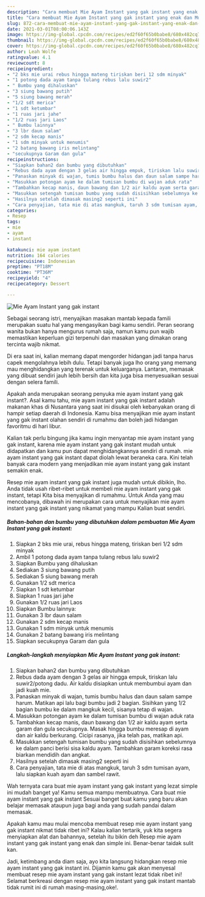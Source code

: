 ```yaml
---
description: "Cara membuat Mie Ayam Instant yang gak instant yang enak dan Mudah Dibuat"
title: "Cara membuat Mie Ayam Instant yang gak instant yang enak dan Mudah Dibuat"
slug: 872-cara-membuat-mie-ayam-instant-yang-gak-instant-yang-enak-dan-mudah-dibuat
date: 2021-03-01T08:00:06.143Z
image: https://img-global.cpcdn.com/recipes/ed2f60f65b0babe8/680x482cq70/mie-ayam-instant-yang-gak-instant-foto-resep-utama.jpg
thumbnail: https://img-global.cpcdn.com/recipes/ed2f60f65b0babe8/680x482cq70/mie-ayam-instant-yang-gak-instant-foto-resep-utama.jpg
cover: https://img-global.cpcdn.com/recipes/ed2f60f65b0babe8/680x482cq70/mie-ayam-instant-yang-gak-instant-foto-resep-utama.jpg
author: Leah Wolfe
ratingvalue: 4.1
reviewcount: 8
recipeingredient:
- "2 bks mie urai rebus hingga mateng tiriskan beri 12 sdm minyak"
- "1 potong dada ayam tanpa tulang rebus lalu suwir2"
- " Bumbu yang dihaluskan"
- "3 siung bawang putih"
- "5 siung bawang merah"
- "1/2 sdt merica"
- "1 sdt ketumbar"
- "1 ruas jari jahe"
- "1/2 ruas jari Laos"
- " Bumbu lainnya"
- "3 lbr daun salam"
- "2 sdm kecap manis"
- "1 sdm minyak untuk menumis"
- "2 batang bawang iris melintang"
- "secukupnya Garam dan gula"
recipeinstructions:
- "Siapkan bahan2 dan bumbu yang dibutuhkan"
- "Rebus dada ayam dengan 3 gelas air hingga empuk, tiriskan lalu suwir2/potong dadu. Air kaldu disiapkan untuk membumbui ayam dan jadi kuah mie."
- "Panaskan minyak di wajan, tumis bumbu halus dan daun salam sampe harum. Matikan api lalu bagi bumbu jadi 2 bagian. Sisihkan yang 1/2 bagian bumbu ke dalam mangkuk kecil, sisanya tetap di wajan."
- "Masukkan potongan ayam ke dalam tumisan bumbu di wajan aduk rata"
- "Tambahkan kecap manis, daun bawang dan 1/2 air kaldu ayam serta garam dan gula secukupnya. Masak hingga bumbu meresap di ayam dan air kaldu berkurang. Cicipi rasanya, jika telah pas, matikan api."
- "Masukkan setengah tumisan bumbu yang sudah disisihkan sebelumnya ke dalam panci berisi sisa kaldu ayam. Tambahkan garam koreksi rasa biarkan mendidih dan angkat."
- "Hasilnya setelah dimasak masing2 seperti ini"
- "Cara penyajian, tata mie di atas mangkuk, taruh 3 sdm tumisan ayam, lalu siapkan kuah ayam dan sambel rawit."
categories:
- Resep
tags:
- mie
- ayam
- instant

katakunci: mie ayam instant 
nutrition: 164 calories
recipecuisine: Indonesian
preptime: "PT18M"
cooktime: "PT36M"
recipeyield: "4"
recipecategory: Dessert

---
```



![Mie Ayam Instant yang gak instant](https://img-global.cpcdn.com/recipes/ed2f60f65b0babe8/680x482cq70/mie-ayam-instant-yang-gak-instant-foto-resep-utama.jpg)

Sebagai seorang istri, menyajikan masakan mantab kepada famili merupakan suatu hal yang mengasyikan bagi kamu sendiri. Peran seorang  wanita bukan hanya mengurus rumah saja, namun kamu pun wajib memastikan keperluan gizi terpenuhi dan masakan yang dimakan orang tercinta wajib nikmat.

Di era  saat ini, kalian memang dapat mengorder hidangan jadi tanpa harus capek mengolahnya lebih dulu. Tetapi banyak juga lho orang yang memang mau menghidangkan yang terenak untuk keluarganya. Lantaran, memasak yang dibuat sendiri jauh lebih bersih dan kita juga bisa menyesuaikan sesuai dengan selera famili. 



Apakah anda merupakan seorang penyuka mie ayam instant yang gak instant?. Asal kamu tahu, mie ayam instant yang gak instant adalah makanan khas di Nusantara yang saat ini disukai oleh kebanyakan orang di hampir setiap daerah di Indonesia. Kamu bisa menyajikan mie ayam instant yang gak instant olahan sendiri di rumahmu dan boleh jadi hidangan favoritmu di hari libur.

Kalian tak perlu bingung jika kamu ingin menyantap mie ayam instant yang gak instant, karena mie ayam instant yang gak instant mudah untuk didapatkan dan kamu pun dapat menghidangkannya sendiri di rumah. mie ayam instant yang gak instant dapat diolah lewat beraneka cara. Kini telah banyak cara modern yang menjadikan mie ayam instant yang gak instant semakin enak.

Resep mie ayam instant yang gak instant juga mudah untuk dibikin, lho. Anda tidak usah ribet-ribet untuk membeli mie ayam instant yang gak instant, tetapi Kita bisa menyajikan di rumahmu. Untuk Anda yang mau mencobanya, dibawah ini merupakan cara untuk menyajikan mie ayam instant yang gak instant yang nikamat yang mampu Kalian buat sendiri.

<!--inarticleads1-->

##### Bahan-bahan dan bumbu yang dibutuhkan dalam pembuatan Mie Ayam Instant yang gak instant:

1. Siapkan 2 bks mie urai, rebus hingga mateng, tiriskan beri 1/2 sdm minyak
1. Ambil 1 potong dada ayam tanpa tulang rebus lalu suwir2
1. Siapkan  Bumbu yang dihaluskan
1. Sediakan 3 siung bawang putih
1. Sediakan 5 siung bawang merah
1. Gunakan 1/2 sdt merica
1. Siapkan 1 sdt ketumbar
1. Siapkan 1 ruas jari jahe
1. Gunakan 1/2 ruas jari Laos
1. Siapkan  Bumbu lainnya:
1. Gunakan 3 lbr daun salam
1. Gunakan 2 sdm kecap manis
1. Gunakan 1 sdm minyak untuk menumis
1. Gunakan 2 batang bawang iris melintang
1. Siapkan secukupnya Garam dan gula




<!--inarticleads2-->

##### Langkah-langkah menyiapkan Mie Ayam Instant yang gak instant:

1. Siapkan bahan2 dan bumbu yang dibutuhkan
1. Rebus dada ayam dengan 3 gelas air hingga empuk, tiriskan lalu suwir2/potong dadu. Air kaldu disiapkan untuk membumbui ayam dan jadi kuah mie.
1. Panaskan minyak di wajan, tumis bumbu halus dan daun salam sampe harum. Matikan api lalu bagi bumbu jadi 2 bagian. Sisihkan yang 1/2 bagian bumbu ke dalam mangkuk kecil, sisanya tetap di wajan.
1. Masukkan potongan ayam ke dalam tumisan bumbu di wajan aduk rata
1. Tambahkan kecap manis, daun bawang dan 1/2 air kaldu ayam serta garam dan gula secukupnya. Masak hingga bumbu meresap di ayam dan air kaldu berkurang. Cicipi rasanya, jika telah pas, matikan api.
1. Masukkan setengah tumisan bumbu yang sudah disisihkan sebelumnya ke dalam panci berisi sisa kaldu ayam. Tambahkan garam koreksi rasa biarkan mendidih dan angkat.
1. Hasilnya setelah dimasak masing2 seperti ini
1. Cara penyajian, tata mie di atas mangkuk, taruh 3 sdm tumisan ayam, lalu siapkan kuah ayam dan sambel rawit.




Wah ternyata cara buat mie ayam instant yang gak instant yang lezat simple ini mudah banget ya! Kamu semua mampu membuatnya. Cara buat mie ayam instant yang gak instant Sesuai banget buat kamu yang baru akan belajar memasak ataupun juga bagi anda yang sudah pandai dalam memasak.

Apakah kamu mau mulai mencoba membuat resep mie ayam instant yang gak instant nikmat tidak ribet ini? Kalau kalian tertarik, yuk kita segera menyiapkan alat dan bahannya, setelah itu bikin deh Resep mie ayam instant yang gak instant yang enak dan simple ini. Benar-benar taidak sulit kan. 

Jadi, ketimbang anda diam saja, ayo kita langsung hidangkan resep mie ayam instant yang gak instant ini. Dijamin kamu gak akan menyesal membuat resep mie ayam instant yang gak instant lezat tidak ribet ini! Selamat berkreasi dengan resep mie ayam instant yang gak instant mantab tidak rumit ini di rumah masing-masing,oke!.

